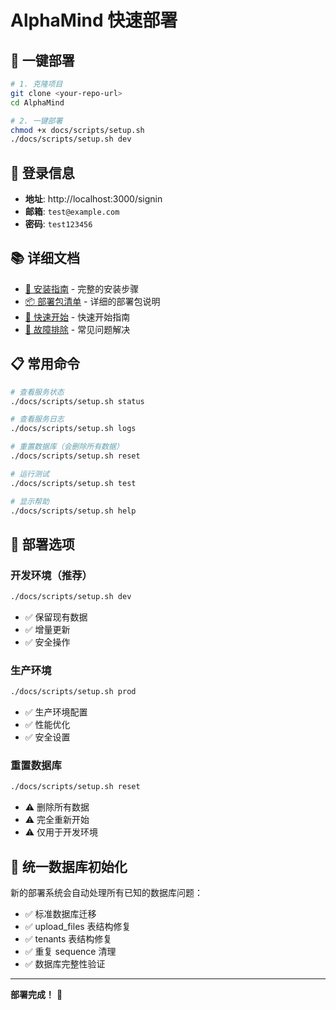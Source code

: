 # AlphaMind 快速部署

## 🚀 一键部署

```bash
# 1. 克隆项目
git clone <your-repo-url>
cd AlphaMind

# 2. 一键部署
chmod +x docs/scripts/setup.sh
./docs/scripts/setup.sh dev
```

## 🔐 登录信息

- **地址**: http://localhost:3000/signin
- **邮箱**: `test@example.com`
- **密码**: `test123456`

## 📚 详细文档

- [📖 安装指南](INSTALL.md) - 完整的安装步骤
- [📦 部署包清单](DEPLOYMENT_PACKAGE.md) - 详细的部署包说明
- [🚀 快速开始](QUICK_START.md) - 快速开始指南
- [🔧 故障排除](troubleshooting.md) - 常见问题解决

## 📋 常用命令

```bash
# 查看服务状态
./docs/scripts/setup.sh status

# 查看服务日志
./docs/scripts/setup.sh logs

# 重置数据库（会删除所有数据）
./docs/scripts/setup.sh reset

# 运行测试
./docs/scripts/setup.sh test

# 显示帮助
./docs/scripts/setup.sh help
```

## 🎯 部署选项

### 开发环境（推荐）
```bash
./docs/scripts/setup.sh dev
```
- ✅ 保留现有数据
- ✅ 增量更新
- ✅ 安全操作

### 生产环境
```bash
./docs/scripts/setup.sh prod
```
- ✅ 生产环境配置
- ✅ 性能优化
- ✅ 安全设置

### 重置数据库
```bash
./docs/scripts/setup.sh reset
```
- ⚠️ 删除所有数据
- ⚠️ 完全重新开始
- ⚠️ 仅用于开发环境

## 🔧 统一数据库初始化

新的部署系统会自动处理所有已知的数据库问题：
- ✅ 标准数据库迁移
- ✅ upload_files 表结构修复
- ✅ tenants 表结构修复
- ✅ 重复 sequence 清理
- ✅ 数据库完整性验证

---

**部署完成！** 🎉 
